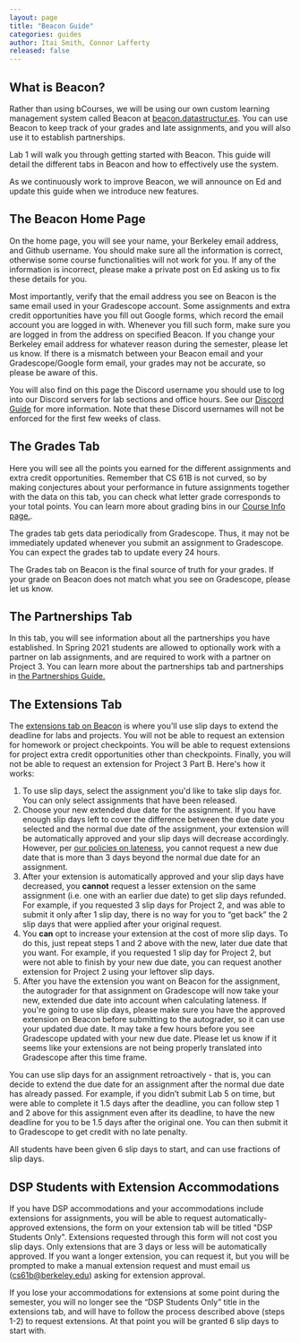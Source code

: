 ```yaml
---
layout: page
title: "Beacon Guide"
categories: guides
author: Itai Smith, Connor Lafferty
released: false
---
```


## What is Beacon?

Rather than using bCourses, we will be using our own custom learning management
system called Beacon at
[beacon.datastructur.es](https://beacon.datastructur.es/). You can use Beacon
to keep track of your grades and late assignments, and you will also use it to
establish partnerships.

Lab 1 will walk you through getting started with Beacon. This guide will detail
the different tabs in Beacon and how to effectively use the system.

As we continuously work to improve Beacon, we will announce on Ed and update
this guide when we introduce new features.

## The Beacon Home Page

On the home page, you will see your name, your Berkeley email address, and
Github username. You should make sure all the information is correct, otherwise
some course functionalities will not work for you. If any of the information is
incorrect, please make a private post on Ed asking us to fix these details for
you.

Most importantly, verify that the email address you see on Beacon is the same
email used in your Gradescope account. Some assignments and extra credit
opportunities have you fill out Google forms, which record the email account
you are logged in with. Whenever you fill such form, make sure you are logged
in from the address on specified Beacon. If you change your Berkeley email
address for whatever reason during the semester, please let us know. If there
is a mismatch between your Beacon email and your Gradescope/Google form email,
your grades may not be accurate, so please be aware of this.

You will also find on this page the Discord username you should use to log into
our Discord servers for lab sections and office hours. See our
[Discord Guide](discord-guide) for more information. Note that these Discord
usernames will not be enforced for the first few weeks of class.

## The Grades Tab

Here you will see all the points you earned for the different assignments and
extra credit opportunities. Remember that CS 61B is not curved, so by making
conjectures about your performance in future assignments together with the data
on this tab, you can check what letter grade corresponds to your total points.
You can learn more about grading bins in our [Course Info page.](../../../about.md).

The grades tab gets data periodically from Gradescope. Thus, it may not be
immediately updated whenever you submit an assignment to Gradescope. You can
expect the grades tab to update every 24 hours.

The Grades tab on Beacon is the final source of truth for your grades. If your
grade on Beacon does not match what you see on Gradescope, please let us know.

## The Partnerships Tab

In this tab, you will see information about all the partnerships you have
established. In Spring 2021 students are allowed to optionally work with a
partner on lab assignments, and are required to work with a partner on
Project 3. You can learn more about the partnerships tab and partnerships in
[the Partnerships Guide.](partnerships)

## The Extensions Tab

The [extensions tab on Beacon](https://beacon.datastructur.es/extensions/) is
where you'll use slip days to extend the deadline for labs and projects. You
will not be able to request an extension for homework or project checkpoints.
You will be able to request extensions for project extra credit opportunities
other than checkpoints. Finally, you will not be able to request an extension
for Project 3 Part B.  Here's how it works:

1.  To use slip days, select the assignment you'd like to take slip days for.
    You can only select assignments that have been released.
2.  Choose your new extended due date for the assignment. If you have enough
    slip days left to cover the difference between the due date you selected
    and the normal due date of the assignment, your extension will be
    automatically approved and your slip days will decrease accordingly.
    However, per [our policies on lateness](../../../about.md#lateness), you
    cannot request a new due date that is more than 3 days beyond the normal
    due date for an assignment.
3.  After your extension is automatically approved and your slip days have
    decreased, you **cannot** request a lesser extension on the same assignment
    (i.e. one with an earlier due date) to get slip days refunded. For example,
    if you requested 3 slip days for Project 2, and was able to submit it only
    after 1 slip day, there is no way for you to “get back” the 2 slip days
    that were applied after your original request.
4.  You **can** opt to increase your extension at the cost of more slip days.
    To do this, just repeat steps 1 and 2 above with the new, later due date
    that you want. For example, if you requested 1 slip day for Project 2, but
    were not able to finish by your new due date, you can request another
    extension for Project 2 using your leftover slip days.
5.  After you have the extension you want on Beacon for the assignment, the
    autograder for that assignment on Gradescope will now take your new,
    extended due date into account when calculating lateness. If you're going
    to use slip days, please make sure you have the approved extension on
    Beacon before submitting to the autograder, so it can use your updated due
    date. It may take a few hours before you see Gradescope updated with your
    new due date. Please let us know if it seems like your extensions are not
    being properly translated into Gradescope after this time frame.

You can use slip days for an assignment retroactively - that is, you can decide
to extend the due date for an assignment after the normal due date has already
passed. For example, if you didn’t submit Lab 5 on time, but were able to
complete it 1.5 days after the deadline, you can follow step 1 and 2 above for
this assignment even after its deadline, to have the new deadline for you to be
1.5 days after the original one. You can then submit it to Gradescope to get
credit with no late penalty.

All students have been given 6 slip days to start, and can use fractions of
slip days.

## DSP Students with Extension Accommodations

If you have DSP accommodations and your accommodations include extensions for
assignments, you will be able to request automatically-approved extensions, the
form on your extension tab will be titled "DSP Students Only". Extensions
requested through this form will not cost you slip days. Only extensions that
are 3 days or less will be automatically approved. If you want a longer
extension, you can request it, but you will be prompted to make a manual
extension request and must email us (cs61b@berkeley.edu) asking for extension
approval.

If you lose your accommodations for extensions at some point during the
semester, you will no longer see the “DSP Students Only” title in the
extensions tab, and will have to follow the process described above (steps 1-2)
to request extensions. At that point you will be granted 6 slip days to start
with.
